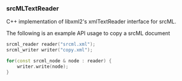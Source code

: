 ### srcMLTextReader

C++ implementation of libxml2's xmlTextReader interface for srcML.

The following is an example API usage to copy a srcML document

```C++
srcml_reader reader("srcml.xml");
srcml_writer writer("copy.xml");

for(const srcml_node & node : reader) {
    writer.write(node);
}
```
